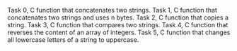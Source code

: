 Task 0, C function that concatenates two strings.
Task 1, C function that concatenates two strings and uses n bytes.
Task 2, C function that copies a string.
Task 3, C function that compares two strings.
Task 4, C function that reverses the content of an array of integers.
Task 5, C function that changes all lowercase letters of a string to uppercase.
